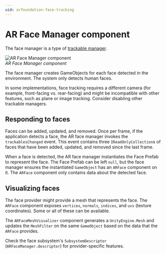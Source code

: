 ```yaml
---
uid: arfoundation-face-tracking
---
```

# AR Face Manager component

The face manager is a type of [trackable manager](xref:arfoundation-managers#trackables-and-trackable-managers).

![AR Face Manager component](../images/ar-face-manager.png)<br/>*AR Face Manager component*

The face manager creates GameObjects for each face detected in the environment. The system only detects human faces.

In some implementations, face tracking requires a different camera (for example, front-facing vs. rear-facing) and might be incompatible with other features, such as plane or image tracking. Consider disabling other trackable managers.

## Responding to faces

Faces can be added, updated, and removed. Once per frame, if the application detects a face, the AR face manager invokes the `trackablesChanged` event. This event contains three `IReadOnlyCollection`s of faces that have been added, updated, and removed since the last frame.

When a face is detected, the AR face manager instantiates the Face Prefab to represent the face. The Face Prefab can be left `null`, but the face manager ensures the instantiated `GameObject` has an `ARFace` component on it. The `ARFace` component only contains data about the detected face.

## Visualizing faces

The face provider might provide a mesh that represents the face. The `ARFace` component exposes `vertices`, `normals`, `indices`, and `uvs` (texture coordinates). Some or all of these can be available.

The `ARFaceMeshVisualizer` component generates a `UnityEngine.Mesh` and updates the `MeshFilter` on the same `GameObject` based on the data that the `ARFace` provides.

Check the face subsystem's `SubsystemDescriptor` (`ARFaceManager.descriptor`) for provider-specific features.
